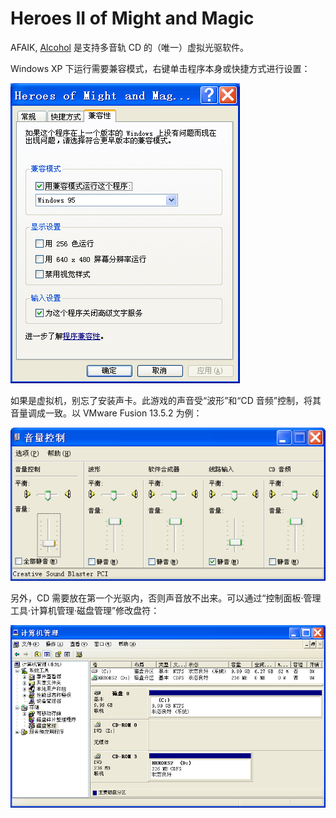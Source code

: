 # Heroes II of Might and Magic

AFAIK, [Alcohol](https://www.alcohol-soft.com/alcohol_portable.php) 是支持多音轨 CD 的（唯一）虚拟光驱软件。

Windows XP 下运行需要兼容模式，右键单击程序本身或快捷方式进行设置：

![xp_compatibility.png](/_images/app/gui/xp_compatibility.png)

如果是虚拟机，别忘了安装声卡。此游戏的声音受“波形”和“CD 音频”控制，将其音量调成一致。以 VMware Fusion 13.5.2 为例：

![sound_volume.png](/_images/app/gui/sound_volume.png)

另外，CD 需要放在第一个光驱内，否则声音放不出来。可以通过“控制面板·管理工具·计算机管理·磁盘管理”修改盘符：

![disk_management.png](/_images/app/gui/disk_management.png)
